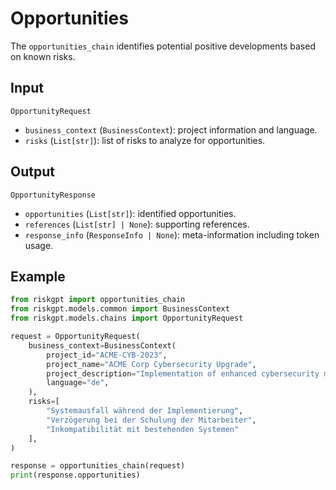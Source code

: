 # Opportunities

The `opportunities_chain` identifies potential positive developments based on known risks.

## Input

`OpportunityRequest`
- `business_context` (`BusinessContext`): project information and language.
- `risks` (`List[str]`): list of risks to analyze for opportunities.

## Output

`OpportunityResponse`
- `opportunities` (`List[str]`): identified opportunities.
- `references` (`List[str] | None`): supporting references.
- `response_info` (`ResponseInfo | None`): meta-information including token usage.

## Example

```python
from riskgpt import opportunities_chain
from riskgpt.models.common import BusinessContext
from riskgpt.models.chains import OpportunityRequest

request = OpportunityRequest(
    business_context=BusinessContext(
        project_id="ACME-CYB-2023",
        project_name="ACME Corp Cybersecurity Upgrade",
        project_description="Implementation of enhanced cybersecurity measures across all departments",
        language="de",
    ),
    risks=[
        "Systemausfall während der Implementierung",
        "Verzögerung bei der Schulung der Mitarbeiter",
        "Inkompatibilität mit bestehenden Systemen"
    ],
)

response = opportunities_chain(request)
print(response.opportunities)
```